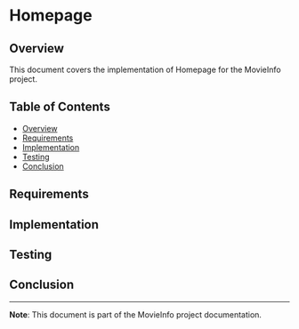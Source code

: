 ﻿# Homepage

## Overview

This document covers the implementation of Homepage for the MovieInfo project.

## Table of Contents

- [Overview](#overview)
- [Requirements](#requirements)
- [Implementation](#implementation)
- [Testing](#testing)
- [Conclusion](#conclusion)

## Requirements

<!-- Add requirements here -->

## Implementation

<!-- Add implementation details here -->

## Testing

<!-- Add testing information here -->

## Conclusion

<!-- Add conclusion here -->

---

**Note**: This document is part of the MovieInfo project documentation.

